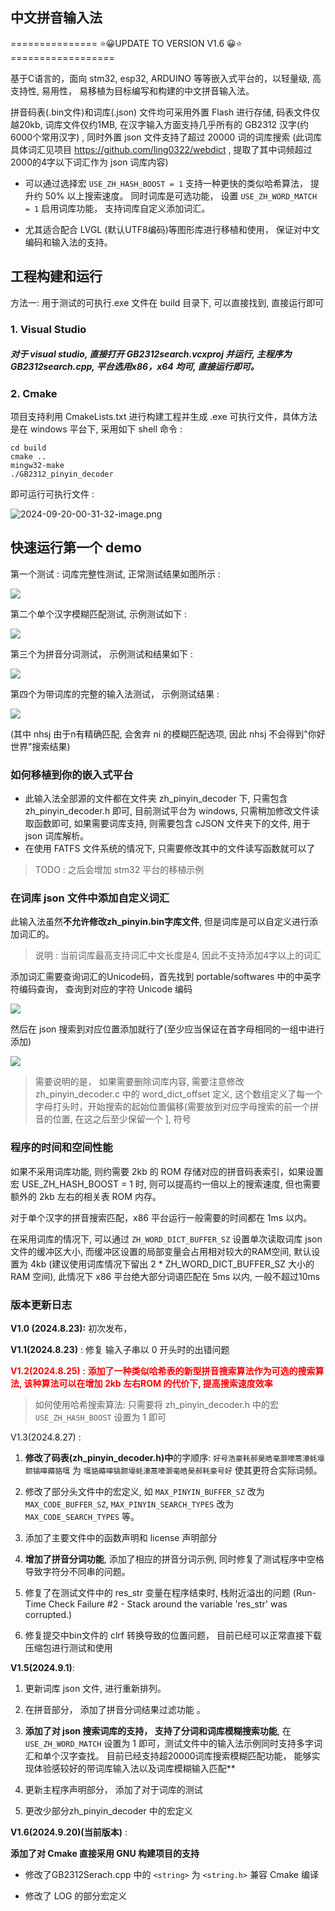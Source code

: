 ## 中文拼音输入法

=============== ⭐😀UPDATE TO VERSION V1.6 😀⭐ ==================

基于C语言的，面向 stm32, esp32, ARDUINO 等等嵌入式平台的，以轻量级, 高支持性, 易用性， 易移植为目标编写和构建的中文拼音输入法。

拼音码表(.bin文件)和词库(.json) 文件均可采用外置 Flash 进行存储, 码表文件仅越20kb, 词库文件仅约1MB, 在汉字输入方面支持几乎所有的 GB2312 汉字(约6000个常用汉字) , 同时外置 json 文件支持了超过 20000 词的词库搜索 (此词库具体词汇见项目 https://github.com/ling0322/webdict , 提取了其中词频超过2000的4字以下词汇作为 json 词库内容) 

- 可以通过选择宏 `USE_ZH_HASH_BOOST = 1` 支持一种更快的类似哈希算法， 提升约 50% 以上搜索速度。 同时词库是可选功能， 设置 `USE_ZH_WORD_MATCH = 1` 启用词库功能， 支持词库自定义添加词汇。

- 尤其适合配合 LVGL (默认UTF8编码)等图形库进行移植和使用， 保证对中文编码和输入法的支持。  

## 工程构建和运行

方法一: 用于测试的可执行.exe 文件在 build 目录下, 可以直接找到, 直接运行即可

### 1. Visual Studio

##### 对于 visual studio, 直接打开 GB2312search.vcxproj 并运行, 主程序为 GB2312search.cpp, 平台选用x86，x64 均可, 直接运行即可。

### 2. Cmake

项目支持利用 CmakeLists.txt 进行构建工程并生成 .exe 可执行文件，具体方法是在 windows 平台下, 采用如下 shell 命令 : 

```shell
cd build 
cmake ..
mingw32-make
./GB2312_pinyin_decoder
```

即可运行可执行文件 :

![2024-09-20-00-31-32-image.png](E:\workpack\CPP\GB2312search\GB2312search\attachments\2024-09-20-00-31-32-image.png)

## 快速运行第一个 demo

第一个测试 :  词库完整性测试, 正常测试结果如图所示 : 

![](attachments/2024-08-28-01-23-01-image.png)

第二个单个汉字模糊匹配测试,  示例测试如下 :

![](attachments/2024-08-28-01-24-39-image.png)

第三个为拼音分词测试， 示例测试和结果如下 : 

![](attachments/2024-08-28-01-25-34-image.png)

第四个为带词库的完整的输入法测试， 示例测试结果 : 

![](attachments/2024-09-01-11-54-52-image.png)

(其中 nhsj 由于n有精确匹配, 会舍弃 ni 的模糊匹配选项, 因此 nhsj 不会得到"你好世界"搜索结果) 

### 如何移植到你的嵌入式平台

- 此输入法全部源的文件都在文件夹 zh_pinyin_decoder 下, 只需包含 zh_pinyin_decoder.h 即可, 目前测试平台为 windows, 只需稍加修改文件读取函数即可, 如果需要词库支持, 则需要包含 cJSON 文件夹下的文件, 用于 json 词库解析。 
- 在使用 FATFS 文件系统的情况下, 只需要修改其中的文件读写函数就可以了 

> TODO : 之后会增加 stm32 平台的移植示例

### 在词库 json 文件中添加自定义词汇

此输入法虽然**不允许修改zh_pinyin.bin字库文件**, 但是词库是可以自定义进行添加词汇的。

>  说明 :  当前词库最高支持词汇中文长度是4,  因此不支持添加4字以上的词汇 

添加词汇需要查询词汇的Unicode码，首先找到 portable/softwares 中的中英字符编码查询， 查询到对应的字符 Unicode 编码

![](attachments/2024-09-01-11-32-47-image.png)

然后在 json 搜索到对应位置添加就行了(至少应当保证在首字母相同的一组中进行添加)

![](attachments/2024-09-01-11-57-20-image.png)

> 需要说明的是， 如果需要删除词库内容, 需要注意修改 zh_pinyin_decoder.c 中的 word_dict_offset 定义, 这个数组定义了每一个字母打头时，开始搜索的起始位置偏移(需要放到对应字母搜索的前一个拼音的位置, 在这之后至少保留一个 ], 符号

### 程序的时间和空间性能

如果不采用词库功能, 则约需要 2kb 的 ROM 存储对应的拼音码表索引，如果设置宏 USE_ZH_HASH_BOOST = 1 时, 则可以提高约一倍以上的搜索速度, 但也需要额外的 2kb 左右的相关表 ROM 内存。

对于单个汉字的拼音搜索匹配，x86 平台运行一般需要的时间都在 1ms 以内。

在采用词库的情况下, 可以通过 `ZH_WORD_DICT_BUFFER_SZ` 设置单次读取词库 json 文件的缓冲区大小, 而缓冲区设置的局部变量会占用相对较大的RAM空间, 默认设置为 4kb (建议使用词库情况下留出 2 * ZH_WORD_DICT_BUFFER_SZ 大小的RAM 空间), 此情况下 x86 平台绝大部分词语匹配在 5ms 以内, 一般不超过10ms

### 版本更新日志

**V1.0 (2024.8.23):** 初次发布， 

**V1.1(2024.8.23)** : 修复 输入子串以 0 开头时的出错问题 

<b><mark style="background: transparent; color: red">V1.2(2024.8.25)</mark></b> : <b><mark style="background: transparent; color: red">添加了一种类似哈希表的新型拼音搜索算法作为可选的搜索算法, 该种算法可以在增加 2kb 左右ROM 的代价下, 提高搜索速度效率</mark></b>

>  如何使用哈希搜索算法: 只需要将 zh_pinyin_decoder.h  中的宏 `USE_ZH_HASH_BOOST` 设置为 1 即可  

V1.3(2024.8.27)  : 

1. **修改了码表(zh_pinyin_decoder.h)中**的字顺序:   `好号浩豪耗郝昊皓毫灏嚎蒿濠蚝壕颢镐嗥薅貉嚆` 为 `嚆貉薅嗥镐颢壕蚝濠蒿嚎灏毫皓昊郝耗豪号好` 使其更符合实际词频。

2. 修改了部分头文件中的宏定义, 如 `MAX_PINYIN_BUFFER_SZ` 改为  `MAX_CODE_BUFFER_SZ`, `MAX_PINYIN_SEARCH_TYPES` 改为 `MAX_CODE_SEARCH_TYPES` 等。 

3. 添加了主要文件中的函数声明和 license 声明部分 

4. **增加了拼音分词功能**, 添加了相应的拼音分词示例, 同时修复了测试程序中空格导致字符分不同串的问题。

5. 修复了在测试文件中的 res_str 变量在程序结束时, 栈附近溢出的问题 (Run-Time Check Failure #2 - Stack around the variable 'res_str' was corrupted.)

6. 修复提交中bin文件的 clrf 转换导致的位置问题， 目前已经可以正常直接下载压缩包进行测试和使用 

**V1.5(2024.9.1)**: 

1. 更新词库 json 文件, 进行重新排列。

2. 在拼音部分， 添加了拼音分词结果过滤功能 。

3. **添加了对 json 搜索词库的支持， 支持了分词和词库模糊搜索功能**, 在 `USE_ZH_WORD_MATCH` 设置为 1 即可，测试文件中的输入法示例同时支持多字词汇和单个汉字查找。 目前已经支持超20000词库搜索模糊匹配功能， 能够实现体验感较好的带词库输入法以及词库模糊输入匹配**

4. 更新主程序声明部分， 添加了对于词库的测试  

5. 更改少部分zh_pinyin_decoder 中的宏定义

**V1.6(2024.9.20)(当前版本)** : 

**添加了对 Cmake 直接采用 GNU 构建项目的支持**

- 修改了GB2312Serach.cpp 中的 `<string>` 为 `<string.h>` 兼容 Cmake 编译

- 修改了 LOG 的部分宏定义
